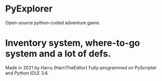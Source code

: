 # PyExplorer
Open-source python-coded adventure game.

# Inventory system, where-to-go system and a lot of defs.
Made in 2021 by Harru (HarriTheEditor)
Fully-programmed on PyScripter and Python IDLE 3.6.
